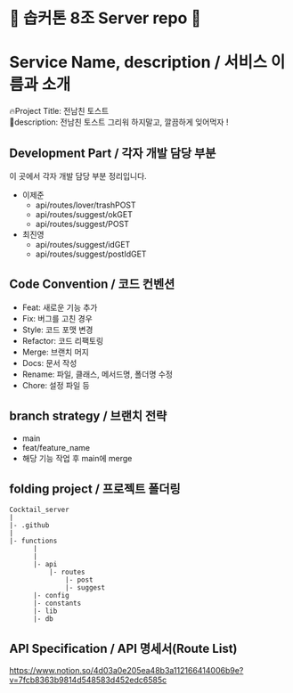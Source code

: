 # 🌟 솝커톤 8조 Server repo 🌟

# Service Name, description / 서비스 이름과 소개

🔥Project Title: 전남친 토스트  
📜description: 전남친 토스트 그리워 하지말고, 깔끔하게 잊어먹자 !

## Development Part / 각자 개발 담당 부분

이 곳에서 각자 개발 담당 부분 정리입니다.

- 이제준
  - api/routes/lover/trashPOST
  - api/routes/suggest/okGET
  - api/routes/suggest/POST
- 최진영
  - api/routes/suggest/idGET
  - api/routes/suggest/postIdGET

## Code Convention / 코드 컨벤션

- Feat: 새로운 기능 추가
- Fix: 버그를 고친 경우
- Style: 코드 포맷 변경
- Refactor: 코드 리팩토링
- Merge: 브랜치 머지
- Docs: 문서 작성
- Rename: 파일, 클래스, 메서드명, 폴더명 수정
- Chore: 설정 파일 등

## branch strategy / 브랜치 전략

- main
- feat/feature_name
- 해당 기능 작업 후 main에 merge

## folding project / 프로젝트 폴더링

```
Cocktail_server
|
|- .github
|
|- functions
      |
      |
      |- api
          |- routes
              |- post
              |- suggest
      |- config
      |- constants
      |- lib
      |- db
```

## API Specification / API 명세서(Route List)

https://www.notion.so/4d03a0e205ea48b3a112166414006b9e?v=7fcb8363b9814d548583d452edc6585c
